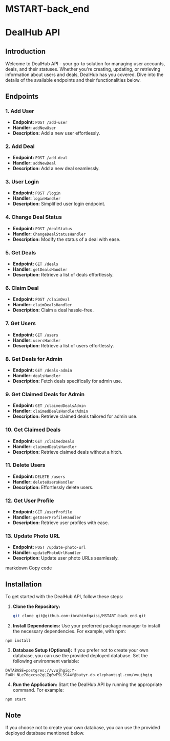 # MSTART-back_end
# DealHub API

## Introduction
Welcome to DealHub API - your go-to solution for managing user accounts, deals, and their statuses. Whether you're creating, updating, or retrieving information about users and deals, DealHub has you covered. Dive into the details of the available endpoints and their functionalities below.

## Endpoints

### 1. Add User
- **Endpoint:** `POST /add-user`
- **Handler:** `addNewUser`
- **Description:** Add a new user effortlessly.

### 2. Add Deal
- **Endpoint:** `POST /add-deal`
- **Handler:** `addNewDeal`
- **Description:** Add a new deal seamlessly.

### 3. User Login
- **Endpoint:** `POST /login`
- **Handler:** `loginHandler`
- **Description:** Simplified user login endpoint.

### 4. Change Deal Status
- **Endpoint:** `POST /dealStatus`
- **Handler:** `ChangeDealStatusHandler`
- **Description:** Modify the status of a deal with ease.

### 5. Get Deals
- **Endpoint:** `GET /deals`
- **Handler:** `getDealsHandler`
- **Description:** Retrieve a list of deals effortlessly.

### 6. Claim Deal
- **Endpoint:** `POST /claimDeal`
- **Handler:** `claimDealsHandler`
- **Description:** Claim a deal hassle-free.

### 7. Get Users
- **Endpoint:** `GET /users`
- **Handler:** `usersHandler`
- **Description:** Retrieve a list of users effortlessly.

### 8. Get Deals for Admin
- **Endpoint:** `GET /deals-admin`
- **Handler:** `dealsHandler`
- **Description:** Fetch deals specifically for admin use.

### 9. Get Claimed Deals for Admin
- **Endpoint:** `GET /claimedDealsAdmin`
- **Handler:** `claimedDealsHandlerAdmin`
- **Description:** Retrieve claimed deals tailored for admin use.

### 10. Get Claimed Deals
- **Endpoint:** `GET /claimedDeals`
- **Handler:** `claimedDealsHandler`
- **Description:** Retrieve claimed deals without a hitch.

### 11. Delete Users
- **Endpoint:** `DELETE /users`
- **Handler:** `deleteUsersHandler`
- **Description:** Effortlessly delete users.

### 12. Get User Profile
- **Endpoint:** `GET /userProfile`
- **Handler:** `getUserProfileHandler`
- **Description:** Retrieve user profiles with ease.

### 13. Update Photo URL
- **Endpoint:** `POST /update-photo-url`
- **Handler:** `updatePhotoUrlHandler`
- **Description:** Update user photo URLs seamlessly.

markdown
Copy code
## Installation

To get started with the DealHub API, follow these steps:

1. **Clone the Repository:**
   ```bash
   git clone git@github.com:ibrahimfqaisi/MSTART-back_end.git
2. **Install Dependencies:**
Use your preferred package manager to install the necessary dependencies. For example, with npm:

```
npm install
```
3. **Database Setup (Optional):**
If you prefer not to create your own database, you can use the provided deployed database. Set the following environment variable:

```
DATABASE=postgres://vvujhgiq:Y-FuOH_NLe7dgxcso2gLZg0wFSLSS44f@batyr.db.elephantsql.com/vvujhgiq
```
4. **Run the Application:**
Start the DealHub API by running the appropriate command. For example:

```
npm start
```

## Note
If you choose not to create your own database, you can use the provided deployed database mentioned below.